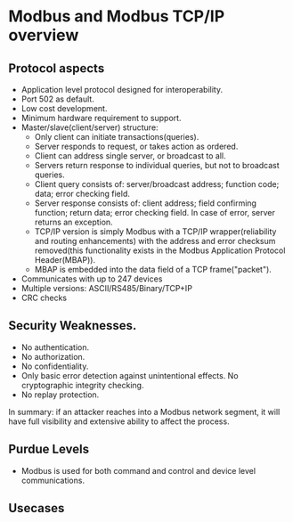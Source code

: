 # Modbus and Modbus TCP/IP overview

## Protocol aspects
- Application level protocol designed for interoperability.
- Port 502 as default.
- Low cost development.
- Minimum hardware requirement to support.
- Master/slave(client/server) structure:
  - Only client can initiate transactions(queries).
  - Server responds to request, or takes action as ordered.
  - Client can address single server, or broadcast to all.
  - Servers return response to individual queries, but not to broadcast queries.
  - Client query consists of: server/broadcast address; function code; data; error checking field.
  - Server response consists of: client address; field confirming function; return data; error checking field. In case of error, server returns an exception.
  - TCP/IP version is simply Modbus with a TCP/IP wrapper(reliability and routing enhancements) with the address and error checksum removed(this functionality exists in the Modbus Application Protocol Header(MBAP)).
  - MBAP is embedded into the data field of a TCP frame("packet").
- Communicates with up to 247 devices
- Multiple versions: ASCII/RS485/Binary/TCP+IP
- CRC checks  

## Security Weaknesses.
- No authentication.
- No authorization.
- No confidentiality.
- Only basic error detection against unintentional effects. No cryptographic integrity checking.
- No replay protection.

In summary: if an attacker reaches into a Modbus network segment, it will have full visibility and extensive ability to affect the process.  

## Purdue Levels
- Modbus is used for both command and control and device level communications.

## Usecases
